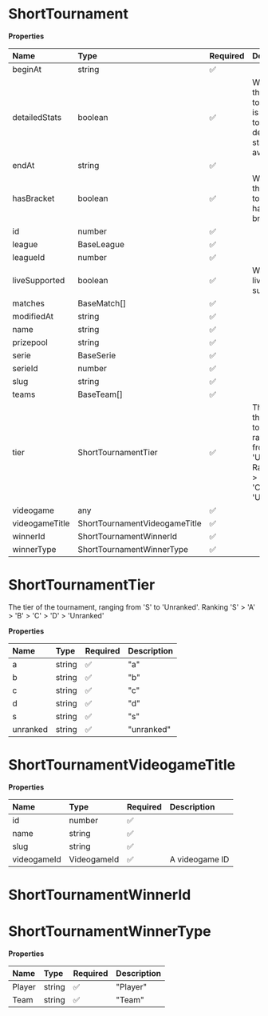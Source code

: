 # ShortTournament

**Properties**

| Name           | Type                          | Required | Description                                                                                                  |
| :------------- | :---------------------------- | :------- | :----------------------------------------------------------------------------------------------------------- |
| beginAt        | string                        | ✅       |                                                                                                              |
| detailedStats  | boolean                       | ✅       | Whether the tournament is expected to have detailed statistics available                                     |
| endAt          | string                        | ✅       |                                                                                                              |
| hasBracket     | boolean                       | ✅       | Whether the tournament has a bracket                                                                         |
| id             | number                        | ✅       |                                                                                                              |
| league         | BaseLeague                    | ✅       |                                                                                                              |
| leagueId       | number                        | ✅       |                                                                                                              |
| liveSupported  | boolean                       | ✅       | Whether live is supported                                                                                    |
| matches        | BaseMatch[]                   | ✅       |                                                                                                              |
| modifiedAt     | string                        | ✅       |                                                                                                              |
| name           | string                        | ✅       |                                                                                                              |
| prizepool      | string                        | ✅       |                                                                                                              |
| serie          | BaseSerie                     | ✅       |                                                                                                              |
| serieId        | number                        | ✅       |                                                                                                              |
| slug           | string                        | ✅       |                                                                                                              |
| teams          | BaseTeam[]                    | ✅       |                                                                                                              |
| tier           | ShortTournamentTier           | ✅       | The tier of the tournament, ranging from 'S' to 'Unranked'. Ranking 'S' > 'A' > 'B' > 'C' > 'D' > 'Unranked' |
| videogame      | any                           | ✅       |                                                                                                              |
| videogameTitle | ShortTournamentVideogameTitle | ✅       |                                                                                                              |
| winnerId       | ShortTournamentWinnerId       | ✅       |                                                                                                              |
| winnerType     | ShortTournamentWinnerType     | ✅       |                                                                                                              |

# ShortTournamentTier

The tier of the tournament, ranging from 'S' to 'Unranked'. Ranking 'S' > 'A' > 'B' > 'C' > 'D' > 'Unranked'

**Properties**

| Name     | Type   | Required | Description |
| :------- | :----- | :------- | :---------- |
| a        | string | ✅       | "a"         |
| b        | string | ✅       | "b"         |
| c        | string | ✅       | "c"         |
| d        | string | ✅       | "d"         |
| s        | string | ✅       | "s"         |
| unranked | string | ✅       | "unranked"  |

# ShortTournamentVideogameTitle

**Properties**

| Name        | Type        | Required | Description    |
| :---------- | :---------- | :------- | :------------- |
| id          | number      | ✅       |                |
| name        | string      | ✅       |                |
| slug        | string      | ✅       |                |
| videogameId | VideogameId | ✅       | A videogame ID |

# ShortTournamentWinnerId

# ShortTournamentWinnerType

**Properties**

| Name   | Type   | Required | Description |
| :----- | :----- | :------- | :---------- |
| Player | string | ✅       | "Player"    |
| Team   | string | ✅       | "Team"      |

<!-- This file was generated by liblab | https://liblab.com/ -->
